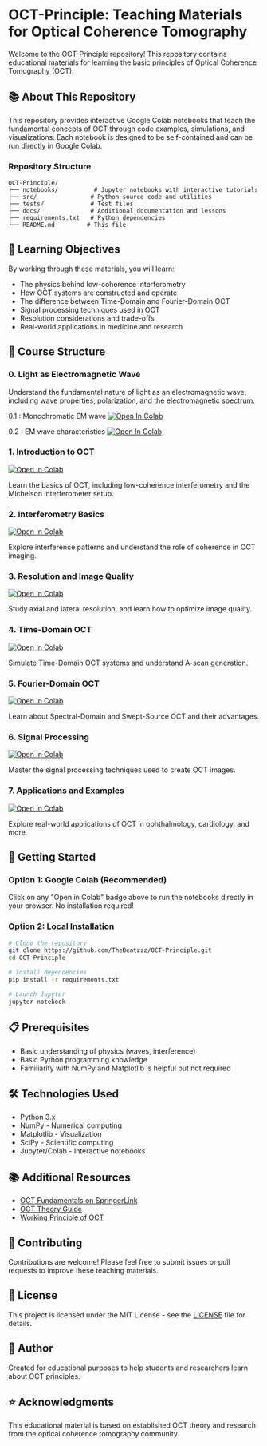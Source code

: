 # OCT-Principle: Teaching Materials for Optical Coherence Tomography

Welcome to the OCT-Principle repository! This repository contains educational materials for learning the basic principles of Optical Coherence Tomography (OCT).

## 📚 About This Repository

This repository provides interactive Google Colab notebooks that teach the fundamental concepts of OCT through code examples, simulations, and visualizations. Each notebook is designed to be self-contained and can be run directly in Google Colab.

### Repository Structure

```
OCT-Principle/
├── notebooks/          # Jupyter notebooks with interactive tutorials
├── src/               # Python source code and utilities
├── tests/             # Test files
├── docs/              # Additional documentation and lessons
├── requirements.txt   # Python dependencies
└── README.md         # This file
```

## 🎯 Learning Objectives

By working through these materials, you will learn:
- The physics behind low-coherence interferometry
- How OCT systems are constructed and operate
- The difference between Time-Domain and Fourier-Domain OCT
- Signal processing techniques used in OCT
- Resolution considerations and trade-offs
- Real-world applications in medicine and research

## 📖 Course Structure
### 0. Light as Electromagnetic Wave
Understand the fundamental nature of light as an electromagnetic wave, including wave properties, polarization, and the electromagnetic spectrum.

0.1 : Monochromatic EM wave
[![Open In Colab](https://colab.research.google.com/assets/colab-badge.svg)](https://colab.research.google.com/github/TheBeatzzz/OCT-Principle/blob/main/notebooks/intro_1_EM_Wave.ipynb)

0.2 : EM wave characteristics
[![Open In Colab](https://colab.research.google.com/assets/colab-badge.svg)](https://colab.research.google.com/github/TheBeatzzz/OCT-Principle/blob/main/notebooks/intro_2_EM_Wave_Characteristis.ipynb)

### 1. Introduction to OCT
[![Open In Colab](https://colab.research.google.com/assets/colab-badge.svg)](https://colab.research.google.com/github/TheBeatzzz/OCT-Principle/blob/main/notebooks/01_Introduction_to_OCT.ipynb)

Learn the basics of OCT, including low-coherence interferometry and the Michelson interferometer setup.

### 2. Interferometry Basics
[![Open In Colab](https://colab.research.google.com/assets/colab-badge.svg)](https://colab.research.google.com/github/TheBeatzzz/OCT-Principle/blob/main/notebooks/02_Interferometry_Basics.ipynb)

Explore interference patterns and understand the role of coherence in OCT imaging.

### 3. Resolution and Image Quality
[![Open In Colab](https://colab.research.google.com/assets/colab-badge.svg)](https://colab.research.google.com/github/TheBeatzzz/OCT-Principle/blob/main/notebooks/03_Resolution_and_Image_Quality.ipynb)

Study axial and lateral resolution, and learn how to optimize image quality.

### 4. Time-Domain OCT
[![Open In Colab](https://colab.research.google.com/assets/colab-badge.svg)](https://colab.research.google.com/github/TheBeatzzz/OCT-Principle/blob/main/notebooks/04_Time_Domain_OCT.ipynb)

Simulate Time-Domain OCT systems and understand A-scan generation.

### 5. Fourier-Domain OCT
[![Open In Colab](https://colab.research.google.com/assets/colab-badge.svg)](https://colab.research.google.com/github/TheBeatzzz/OCT-Principle/blob/main/notebooks/05_Fourier_Domain_OCT.ipynb)

Learn about Spectral-Domain and Swept-Source OCT and their advantages.

### 6. Signal Processing
[![Open In Colab](https://colab.research.google.com/assets/colab-badge.svg)](https://colab.research.google.com/github/TheBeatzzz/OCT-Principle/blob/main/notebooks/06_Signal_Processing.ipynb)

Master the signal processing techniques used to create OCT images.

### 7. Applications and Examples
[![Open In Colab](https://colab.research.google.com/assets/colab-badge.svg)](https://colab.research.google.com/github/TheBeatzzz/OCT-Principle/blob/main/notebooks/07_Applications.ipynb)

Explore real-world applications of OCT in ophthalmology, cardiology, and more.

## 🚀 Getting Started

### Option 1: Google Colab (Recommended)
Click on any "Open in Colab" badge above to run the notebooks directly in your browser. No installation required!

### Option 2: Local Installation
```bash
# Clone the repository
git clone https://github.com/TheBeatzzz/OCT-Principle.git
cd OCT-Principle

# Install dependencies
pip install -r requirements.txt

# Launch Jupyter
jupyter notebook
```

## 📋 Prerequisites

- Basic understanding of physics (waves, interference)
- Basic Python programming knowledge
- Familiarity with NumPy and Matplotlib is helpful but not required

## 🛠️ Technologies Used

- Python 3.x
- NumPy - Numerical computing
- Matplotlib - Visualization
- SciPy - Scientific computing
- Jupyter/Colab - Interactive notebooks

## 📚 Additional Resources

- [OCT Fundamentals on SpringerLink](https://link.springer.com/chapter/10.1007/978-3-031-99410-4_3)
- [OCT Theory Guide](https://dss-optical.com/guides/optical-coherence-tomography-theory/)
- [Working Principle of OCT](https://octresearch.org/the-center/oct-and-biomedical-optics/working-principle-of-oct/)

## 🤝 Contributing

Contributions are welcome! Please feel free to submit issues or pull requests to improve these teaching materials.

## 📄 License

This project is licensed under the MIT License - see the [LICENSE](LICENSE) file for details.

## 👥 Author

Created for educational purposes to help students and researchers learn about OCT principles.

## ⭐ Acknowledgments

This educational material is based on established OCT theory and research from the optical coherence tomography community.
